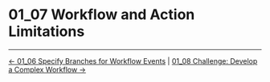 # 01_07 Workflow and Action Limitations

<!-- FooterStart -->
---
[← 01_06 Specify Branches for Workflow Events](../01_06_specify_branches_for_workflow_events/README.md) | [01_08 Challenge: Develop a Complex Workflow →](../01_08_challenge_develop_a_complex_workflow/README.md)
<!-- FooterEnd -->
